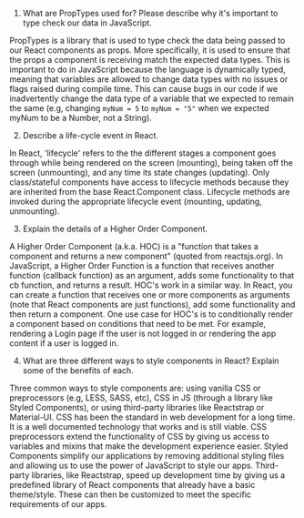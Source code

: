 1) What are PropTypes used for? Please describe why it's important to type check our data in JavaScript.

PropTypes is a library that is used to type check the data being passed to our React components as props. More specifically, it is used to ensure that the props a component is receiving match the expected data types. This is important to do in JavaScript because the language is dynamically typed, meaning that variables are allowed to change data types with  no issues or flags raised during compile time. This can cause bugs in our code if we inadvertently change the data type of a variable that we expected to remain the same (e.g, changing `myNum = 5` to `myNum = "5"` when we expected myNum to be a Number, not a String).

2) Describe a life-cycle event in React.

In React, 'lifecycle' refers to the the different stages a component goes through while being rendered on the screen (mounting), being taken off the screen (unmounting), and any time its state changes (updating). Only class/stateful components have access to lifecycle methods because they are inherited from the base React.Component class. Lifecycle methods are invoked during the appropriate lifecycle event (mounting, updating, unmounting).

3) Explain the details of a Higher Order Component.

A Higher Order Component (a.k.a. HOC) is a "function that takes a component and returns a new component" (quoted from reactsjs.org). In JavaScript, a Higher Order Function is a function that receives another function (callback function) as an argument, adds some functionality to that cb function, and returns a result. HOC's work in a similar way. In React, you can create a function that receives one or more components as arguments (note that React components are just functions), add some functionality and then return a component. One use case for HOC's is to conditionally render a component based on conditions that need to be met. For example, rendering a Login page if the user is not logged in or rendering the app content if a user is logged in.

4) What are three different ways to style components in React? Explain some of the benefits of each.

Three common ways to style components are: using vanilla CSS or preprocessors (e.g, LESS, SASS, etc), CSS in JS (through a library like Styled Components), or using third-party libraries like Reactstrap or Material-UI. CSS has been the standard in web development for a long time. It is a well documented technology that works and is still viable. CSS preprocessors extend the functionality of CSS by giving us access to variables and mixins that make the development experience easier. Styled Components simplify our applications by removing additional styling files and allowing us to use the power of JavaScript to style our apps. Third-party libraries, like Reactstrap, speed up development time by giving us a predefined library of React components that already have a basic theme/style. These can then be customized to meet the specific requirements of our apps.